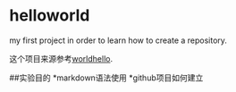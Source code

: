 # helloworld
my first project in order to learn how to create a repository.

这个项目来源参考[worldhello](http://www.worldhello.net/gotgithub/03-project-hosting/010-new-project.html).

##实验目的
*markdown语法使用
*github项目如何建立
